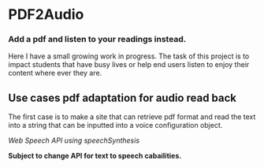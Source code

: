 # PDF2Audio

### Add a pdf and listen to your readings instead.

Here I have a small growing work in progress. The task of this project is to impact students that have busy lives or
help end users listen to enjoy their content where ever they are.

## Use cases pdf adaptation for audio read back

The first case is to make a site that can retrieve pdf format and read the text into a string
that can be inputted into a voice configuration object.

*Web Speech API using speechSynthesis*

**Subject to change API for text to speech cabailities.**

